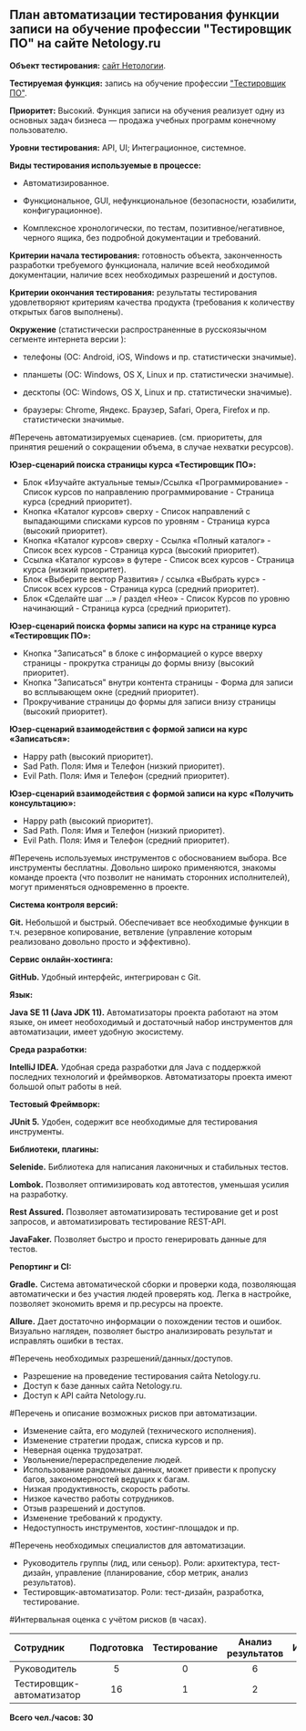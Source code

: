 ## План автоматизации тестирования функции записи на обучение профессии "Тестировщик ПО" на сайте Netology.ru

**Объект тестирования:** [сайт Нетологии](https://netology.ru/#/).

**Тестируемая функция:** запись на обучение профессии ["Тестировщик ПО"](https://netology.ru/programs/qa).

**Приоритет:** Высокий. Функция записи на обучения реализует одну из основных задач бизнеса — продажа учебных 
программ конечному пользователю.

**Уровни тестирования:** API, UI; Интеграционное, системное.

**Виды тестирования используемые в процессе:**

- Автоматизированное.

- Функциональное, GUI, нефункциональное (безопасности, юзабилити, конфигурационное).

- Комплексное хронологически, по тестам, позитивное/негативное, черного ящика, без 
подробной документации и требований.

**Критерии начала тестирования:** готовность объекта, законченность разработки требуемого функционала,
наличие всей необходимой документации, наличие всех необходимых разрешений и доступов.

**Критерии окончания тестирования:**
результаты тестирования удовлетворяют критериям качества продукта (требования к количеству открытых багов выполнены).

**Окружение** (статистически распространенные в русскоязычном сегменте
интернета версии ):

- телефоны (ОС: Android, iOS, Windows и пр. статистически значимые).

- планшеты (ОС: Windows, OS X, Linux и пр. статистически значимые).

- десктопы (ОС: Windows, OS X, Linux и пр. статистически значимые).

- браузеры: Chrome, Яндекс. Браузер, Safari, Opera, Firefox и пр. статистически значимые.

#Перечень автоматизируемых сценариев.
(см. приоритеты, для принятия решений о сокращении объема, в случае нехватки ресурсов).

**Юзер-сценарий поиска страницы курса «Тестировщик ПО»:**

- Блок «Изучайте актуальные темы»/Ссылка «Программирование» - Список курсов по направлению программирование - 
  Страница курса (средний приоритет).
- Кнопка «Каталог курсов» сверху - Список направлений с выпадающими списками курсов  по уровням - Страница курса 
  (высокий приоритет).
- Кнопка «Каталог курсов» сверху - Ссылка «Полный каталог» - Список всех курсов - Страница курса (высокий приоритет).
- Ссылка «Каталог курсов» в футере - Список всех курсов - Страница курса (низкий приоритет).
- Блок «Выберите вектор Развития» / ссылка «Выбрать курс» - Список всех курсов - Страница курса (средний приоритет).
- Блок «Сделайте шаг ...» / раздел «Нео» - Список Курсов по уровню начинающий  - Страница курса (средний приоритет).

**Юзер-сценарий поиска формы записи на курс на странице курса «Тестировщик ПО»:**

- Кнопка "Записаться" в блоке с информацией о курсе вверху страницы - прокрутка страницы до формы внизу (высокий 
  приоритет).
- Кнопка "Записаться" внутри контента страницы - Форма для записи во всплывающем окне (средний приоритет).
- Прокручивание страницы до формы для записи внизу страницы (высокий приоритет).


**Юзер-сценарий взаимодействия с формой записи на курс «Записаться»:**

- Happy path (высокий приоритет).
- Sad Path. Поля: Имя и Телефон (низкий приоритет).
- Evil Path. Поля: Имя и Телефон (средний приоритет).

**Юзер-сценарий взаимодействия с формой записи на курс «Получить консультацию»:**

- Happy path (высокий приоритет).
- Sad Path. Поля: Имя и Телефон (низкий приоритет).
- Evil Path. Поля: Имя и Телефон (средний приоритет).

#Перечень используемых инструментов с обоснованием выбора.
Все инструменты бесплатны. Довольно широко применяются, знакомы команде проекта (что позволит не нанимать сторонних 
исполнителей), могут применяться одновременно в проекте.

**Система контроля версий:**

**Git.** Небольшой и быстрый. Обеспечивает все необходимые функции в т.ч. резервное копирование, ветвление (управление которым реализовано довольно просто и эффективно).

**Сервис онлайн-хостинга:**

**GitHub.** Удобный интерфейс, интегрирован с Git.

**Язык:**

**Java SE 11 (Java JDK 11).** Автоматизаторы проекта работают на этом языке, он имеет необоходимый и достаточный набор инструментов для автоматизации, имеет удобную экосистему.

**Среда разработки:**

**IntelliJ IDEA.** Удобная среда разработки для Java с поддержкой последних технологий и фреймворков.  Автоматизаторы проекта имеют большой опыт работы в ней.

**Тестовый Фреймворк:**

**JUnit 5.** Удобен, содержит все необходимые для тестирования инструменты.

**Библиотеки, плагины:**

**Selenide.** Библиотека для написания лаконичных и стабильных тестов.

**Lombok.** Позволяет оптимизировать код автотестов, уменьшая усилия на разработку.

**Rest Assured.** Позволяет автоматизировать тестирование get и post запросов, и автоматизировать тестирование REST-API.

**JavaFaker.** Позволяет быстро и просто генерировать данные для тестов.

**Репортинг и CI:**

**Gradle.** Система автоматической сборки и проверки кода, позволяющая автоматически и без участия людей проверять код.
Легка в настройке, позволяет экономить время и пр.ресурсы на проекте.

**Allure.** Дает достаточно информации о похождении тестов и ошибок. Визуально нагляден, позволяет быстро анализировать 
результат и исправлять ошибки в тестах.

#Перечень необходимых разрешений/данных/доступов.
- Разрешение на проведение тестирования сайта Netology.ru.
- Доступ к базе данных сайта Netology.ru.
- Доступ к API сайта Netology.ru.

#Перечень и описание возможных рисков при автоматизации.
- Изменение сайта, его модулей (технического исполнения).
- Изменение стратегии продаж, списка курсов и пр.
- Неверная оценка трудозатрат.
- Увольнение/перераспределение людей.
- Использование рандомных данных, может привести к пропуску багов, закономерностей ведущих к багам.
- Низкая продуктивность, скорость работы.
- Низкое качество работы сотрудников.
- Отзыв разрешений и доступов.
- Изменение требований к продукту.
- Недоступность инструментов, хостинг-площадок и пр.

#Перечень необходимых специалистов для автоматизации.
- Руководитель группы (лид, или сеньор). Роли: архитектура, тест-дизайн, управление (планирование, сбор метрик, 
  анализ результатов).
- Тестировщик-автоматизатор. Роли: тест-дизайн, разработка, тестирование.

#Интервальная оценка с учётом рисков (в часах).

| Сотрудник  | Подготовка |  Тестирование |  Анализ результатов|Итого   |
| :------------ |:---------------:|  :---------------:|  :---------------:|   :---------------:|
| Руководитель     | 5 | 0 |6 |11 |
| Тестировщик-автоматизатор    | 16       |   1       |2       |19       |

**Всего чел./часов:	30**





